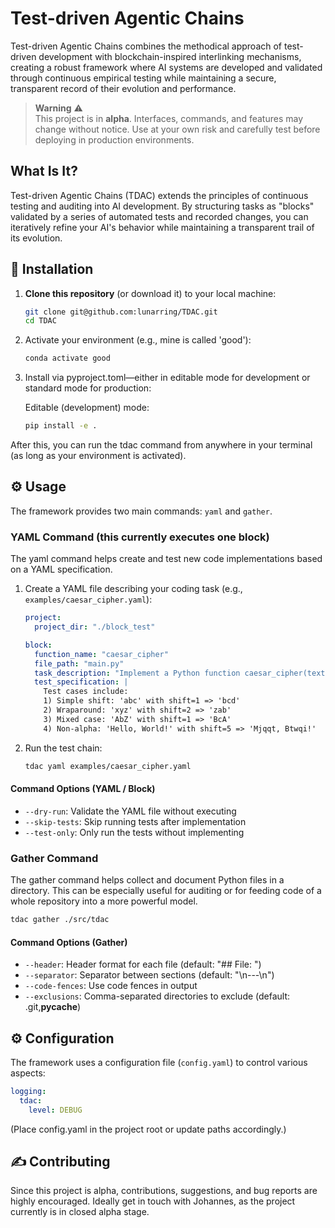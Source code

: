 # Test-driven Agentic Chains

Test-driven Agentic Chains combines the methodical approach of test-driven development with blockchain-inspired interlinking mechanisms, creating a robust framework where AI systems are developed and validated through continuous empirical testing while maintaining a secure, transparent record of their evolution and performance.

> **Warning** ⚠️  
> This project is in **alpha**. Interfaces, commands, and features may change without notice. Use at your own risk and carefully test before deploying in production environments.

## What Is It?

Test-driven Agentic Chains (TDAC) extends the principles of continuous testing and auditing into AI development. By structuring tasks as "blocks" validated by a series of automated tests and recorded changes, you can iteratively refine your AI's behavior while maintaining a transparent trail of its evolution.

## 🚀 Installation

1. **Clone this repository** (or download it) to your local machine:

   ```bash
   git clone git@github.com:lunarring/TDAC.git
   cd TDAC
   ```

2. Activate your environment (e.g., mine is called 'good'):
   ```bash
   conda activate good
   ```

3. Install via pyproject.toml—either in editable mode for development or standard mode for production:

   Editable (development) mode:
   ```bash
   pip install -e .
   ```

After this, you can run the tdac command from anywhere in your terminal (as long as your environment is activated).

## ⚙️ Usage

The framework provides two main commands: `yaml` and `gather`.

### YAML Command (this currently executes one block)

The yaml command helps create and test new code implementations based on a YAML specification.

1. Create a YAML file describing your coding task (e.g., `examples/caesar_cipher.yaml`):
   ```yaml
   project:
     project_dir: "./block_test"

   block:
     function_name: "caesar_cipher"
     file_path: "main.py"
     task_description: "Implement a Python function caesar_cipher(text, shift) that returns a new string where each alphabetic character in 'text' is shifted by 'shift' positions in the alphabet."
     test_specification: |
       Test cases include:
       1) Simple shift: 'abc' with shift=1 => 'bcd'
       2) Wraparound: 'xyz' with shift=2 => 'zab'
       3) Mixed case: 'AbZ' with shift=1 => 'BcA'
       4) Non-alpha: 'Hello, World!' with shift=5 => 'Mjqqt, Btwqi!'
   ```

2. Run the test chain:
   ```bash
   tdac yaml examples/caesar_cipher.yaml
   ```

#### Command Options (YAML / Block)

- `--dry-run`: Validate the YAML file without executing
- `--skip-tests`: Skip running tests after implementation
- `--test-only`: Only run the tests without implementing

### Gather Command

The gather command helps collect and document Python files in a directory. This can be especially useful for auditing or for feeding code of a whole repository into a more powerful model.

```bash
tdac gather ./src/tdac
```

#### Command Options (Gather)

- `--header`: Header format for each file (default: "## File: ")
- `--separator`: Separator between sections (default: "\n---\n")
- `--code-fences`: Use code fences in output
- `--exclusions`: Comma-separated directories to exclude (default: .git,__pycache__)

## ⚙️ Configuration

The framework uses a configuration file (`config.yaml`) to control various aspects:

```yaml
logging:
  tdac:
    level: DEBUG
```
(Place config.yaml in the project root or update paths accordingly.)

## ✍️ Contributing

Since this project is alpha, contributions, suggestions, and bug reports are highly encouraged. Ideally get in touch with Johannes, as the project currently is in closed alpha stage.
